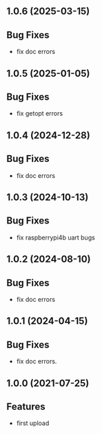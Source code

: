 ## 1.0.6 (2025-03-15)

## Bug Fixes

- fix doc errors

## 1.0.5 (2025-01-05)

## Bug Fixes

- fix getopt errors

## 1.0.4 (2024-12-28)

## Bug Fixes

- fix doc errors

## 1.0.3 (2024-10-13)

## Bug Fixes

- fix raspberrypi4b uart bugs

## 1.0.2 (2024-08-10)

## Bug Fixes

- fix doc errors

## 1.0.1 (2024-04-15)

## Bug Fixes

- fix doc errors.

## 1.0.0 (2021-07-25)

## Features

- first upload

